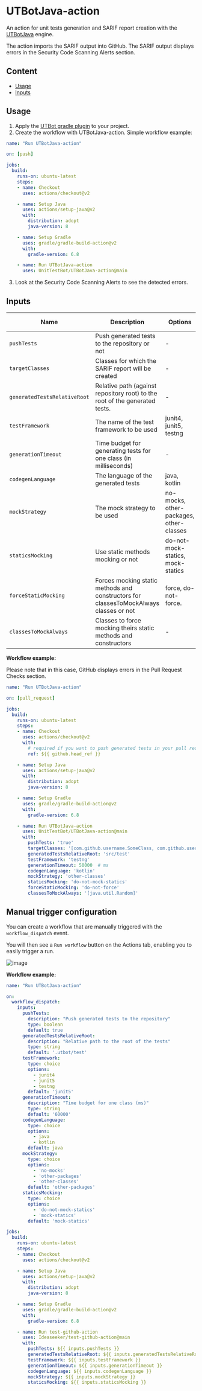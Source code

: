 # UTBotJava-action

An action for unit tests generation and SARIF report creation with the [UTBotJava](https://github.com/UnitTestBot/UTBotJava) engine.

The action imports the SARIF output into GitHub. The SARIF output displays errors in the Security Code Scanning Alerts section.

## Content

- [Usage](#usage)
- [Inputs](#inputs)

## Usage

1. Apply the [UTBot gradle plugin](https://plugins.gradle.org/plugin/org.utbot.gradle.plugin) to your project.
2. Create the workflow with UTBotJava-action. Simple workflow example:

```YAML
name: "Run UTBotJava-action"

on: [push]

jobs:
  build:
    runs-on: ubuntu-latest
    steps:
    - name: Checkout
      uses: actions/checkout@v2

    - name: Setup Java
      uses: actions/setup-java@v2
      with:
        distribution: adopt
        java-version: 8

    - name: Setup Gradle
      uses: gradle/gradle-build-action@v2
      with:
        gradle-version: 6.8

    - name: Run UTBotJava-action
      uses: UnitTestBot/UTBotJava-action@main
```
3. Look at the Security Code Scanning Alerts to see the detected errors.

## Inputs

| Name | Description | Options | Default value |
| --- | --- | --- | --- |
| `pushTests` | Push generated tests to the repository or not | - | true |
| `targetClasses` | Classes for which the SARIF report will be created | - | all |
| `generatedTestsRelativeRoot` | Relative path (against repository root) to the root of the generated tests. | - | .utbot/test |
| `testFramework` | The name of the test framework to be used | junit4, junit5, testng | junit5 |
| `generationTimeout` | Time budget for generating tests for one class (in milliseconds) | - | 60000 |
| `codegenLanguage` | The language of the generated tests | java, kotlin | java |
| `mockStrategy` | The mock strategy to be used | no-mocks, other-packages, other-classes | other-packages |
| `staticsMocking` | Use static methods mocking or not | do-not-mock-statics, mock-statics | mock-statics |
| `forceStaticMocking` | Forces mocking static methods and constructors for classesToMockAlways classes or not | force, do-not-force. | force |
| `classesToMockAlways` | Classes to force mocking theirs static methods and constructors | - | some internal classes |

__Workflow example:__

Please note that in this case, GitHub displays errors in the Pull Request Checks section.

```YAML
name: "Run UTBotJava-action"

on: [pull_request]

jobs:
  build:
    runs-on: ubuntu-latest
    steps:
    - name: Checkout
      uses: actions/checkout@v2
      with:
        # required if you want to push generated tests in your pull request
        ref: ${{ github.head_ref }}

    - name: Setup Java
      uses: actions/setup-java@v2
      with:
        distribution: adopt
        java-version: 8

    - name: Setup Gradle
      uses: gradle/gradle-build-action@v2
      with:
        gradle-version: 6.8

    - name: Run UTBotJava-action
      uses: UnitTestBot/UTBotJava-action@main
      with:
        pushTests: 'true'
        targetClasses: '[com.github.username.SomeClass, com.github.username.AnotherClass]'
        generatedTestsRelativeRoot: 'src/test'
        testFramework: 'testng'
        generationTimeout: 50000  # ms
        codegenLanguage: 'kotlin'
        mockStrategy: 'other-classes'
        staticsMocking: 'do-not-mock-statics'
        forceStaticMocking: 'do-not-force'
        classesToMockAlways: '[java.util.Random]'
```

## Manual trigger configuration

You can create a workflow that are manually triggered with the `workflow_dispatch` event.

You will then see a `Run workflow` button on the Actions tab, enabling you to easily trigger a run.

![image](https://user-images.githubusercontent.com/54814796/176915768-e89bf101-56e6-4303-8b77-485c7ecb5143.png)


__Workflow example:__

```YAML
name: "Run UTBotJava-action"

on:
  workflow_dispatch:
    inputs:
      pushTests:
        description: "Push generated tests to the repository"
        type: boolean
        default: true
      generatedTestsRelativeRoot:
        description: "Relative path to the root of the tests"
        type: string
        default: '.utbot/test'
      testFramework:
        type: choice
        options:
          - junit4
          - junit5
          - testng
        default: 'junit5'
      generationTimeout:
        description: "Time budget for one class (ms)"
        type: string
        default: '60000'
      codegenLanguage:
        type: choice
        options:
          - java
          - kotlin
        default: java
      mockStrategy:
        type: choice
        options:
          - 'no-mocks'
          - 'other-packages'
          - 'other-classes'
        default: 'other-packages'
      staticsMocking:
        type: choice
        options: 
          - 'do-not-mock-statics'
          - 'mock-statics'
        default: 'mock-statics'

jobs:
  build:
    runs-on: ubuntu-latest
    steps:
    - name: Checkout
      uses: actions/checkout@v2

    - name: Setup Java
      uses: actions/setup-java@v2
      with:
        distribution: adopt
        java-version: 8

    - name: Setup Gradle
      uses: gradle/gradle-build-action@v2
      with:
        gradle-version: 6.8

    - name: Run test-github-action
      uses: Ideaseeker/test-github-action@main
      with:
        pushTests: ${{ inputs.pushTests }}
        generatedTestsRelativeRoot: ${{ inputs.generatedTestsRelativeRoot }}
        testFramework: ${{ inputs.testFramework }}
        generationTimeout: ${{ inputs.generationTimeout }}
        codegenLanguage: ${{ inputs.codegenLanguage }}
        mockStrategy: ${{ inputs.mockStrategy }}
        staticsMocking: ${{ inputs.staticsMocking }}
```

